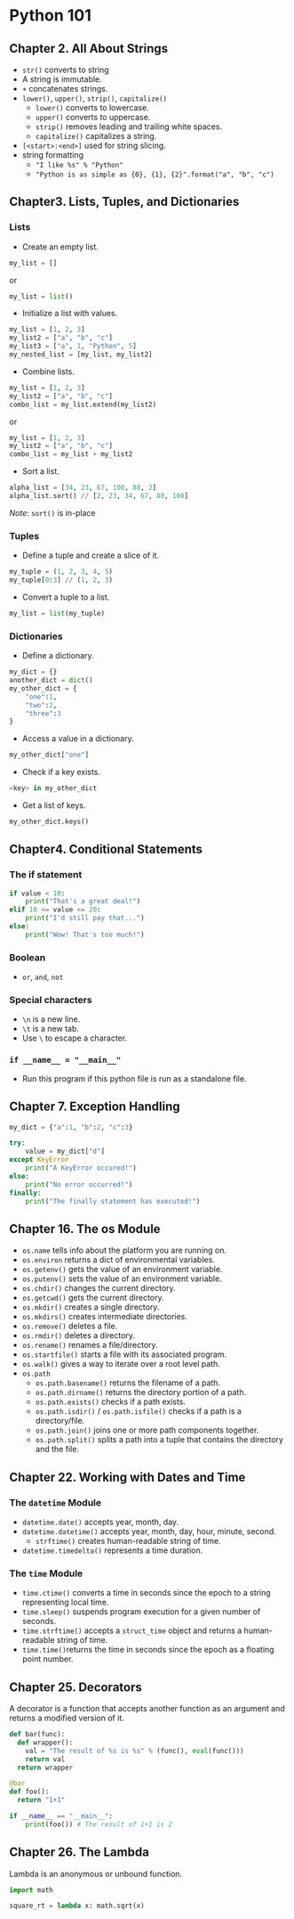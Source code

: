 # Python 101

## Chapter 2. All About Strings

- `str()` converts to string
- A string is immutable.
- `+` concatenates strings.
- `lower()`, `upper()`, `strip()`, `capitalize()`
  - `lower()` converts to lowercase.
  - `upper()` converts to uppercase.
  - `strip()` removes leading and trailing white spaces.
  - `capitalize()` capitalizes a string.
- `[<start>:<end>]` used for string slicing.
- string formatting
  - `"I like %s" % "Python"`
  - `"Python is as simple as {0}, {1}, {2}".format("a", "b", "c")`

## Chapter3. Lists, Tuples, and Dictionaries

### Lists

- Create an empty list.

```python
my_list = []
```

or

```python
my_list = list()
```

- Initialize a list with values.

```python
my_list = [1, 2, 3]
my_list2 = ["a", "b", "c"]
my_list3 = ["a", 1, "Python", 5]
my_nested_list = [my_list, my_list2]
```

- Combine lists.

```python
my_list = [1, 2, 3]
my_list2 = ["a", "b", "c"]
combo_list = my_list.extend(my_list2)
```

or

```python
my_list = [1, 2, 3]
my_list2 = ["a", "b", "c"]
combo_list = my_list + my_list2
```

- Sort a list.

```python
alpha_list = [34, 23, 67, 100, 88, 2]
alpha_list.sort() // [2, 23, 34, 67, 88, 100]
```

_Note_: `sort()` is in-place

### Tuples

- Define a tuple and create a slice of it.

```python
my_tuple = (1, 2, 3, 4, 5)
my_tuple[0:3] // (1, 2, 3)
```

- Convert a tuple to a list.

```python
my_list = list(my_tuple)
```

### Dictionaries

- Define a dictionary.

```python
my_dict = {}
another_dict = dict()
my_other_dict = {
    "one":1,
    "two":2,
    "three":3
}
```

- Access a value in a dictionary.

```python
my_other_dict["one"]
```

- Check if a key exists.

```python
<key> in my_other_dict
```

- Get a list of keys.

```python
my_other_dict.keys()
```

## Chapter4. Conditional Statements

### The if statement

```python
if value < 10:
    print("That's a great deal!")
elif 10 <= value <= 20:
    print("I'd still pay that...")
else:
    print("Wow! That's too much!")
```

### Boolean

- `or`, `and`, `not`

### Special characters

- `\n` is a new line.
- `\t` is a new tab.
- Use `\` to escape a character.

### `if __name__ = "__main__"`

- Run this program if this python file is run as a standalone file.

## Chapter 7. Exception Handling

```python
my_dict = {"a":1, "b":2, "c":3}

try:
    value = my_dict["d"]
except KeyError
    print("A KeyError occured!")
else:
    print("No error occurred!")
finally:
    print("The finally statement has executed!")
```

## Chapter 16. The os Module

- `os.name` tells info about the platform you are running on.
- `os.environ` returns a dict of environmental variables.
- `os.getenv()` gets the value of an environment variable.
- `os.putenv()` sets the value of an environment variable.
- `os.chdir()` changes the current directory.
- `os.getcwd()` gets the current directory.
- `os.mkdir()` creates a single directory.
- `os.mkdirs()` creates intermediate directories.
- `os.remove()` deletes a file.
- `os.rmdir()` deletes a directory.
- `os.rename()` renames a file/directory.
- `os.startfile()` starts a file with its associated program.
- `os.walk()` gives a way to iterate over a root level path.
- `os.path`
  - `os.path.basename()` returns the filename of a path.
  - `os.path.dirname()` returns the directory portion of a path.
  - `os.path.exists()` checks if a path exists.
  - `os.path.isdir()` / `os.path.isfile()` checks if a path is a directory/file.
  - `os.path.join()` joins one or more path components together.
  - `os.path.split()` splits a path into a tuple that contains the directory and the file.

## Chapter 22. Working with Dates and Time

### The `datetime` Module

- `datetime.date()` accepts year, month, day.
- `datetime.datetime()` accepts year, month, day, hour, minute, second.
  - `strftime()` creates human-readable string of time.
- `datetime.timedelta()` represents a time duration.

### The `time` Module

- `time.ctime()` converts a time in seconds since the epoch to a string representing local time.
- `time.sleep()` suspends program execution for a given number of seconds.
- `time.strftime()` accepts a `struct_time` object and returns a human-readable string of time.
- `time.time()`returns the time in seconds since the epoch as a floating point number.

## Chapter 25. Decorators

A decorator is a function that accepts another function as an argument and returns a modified version of it.

```python
def bar(func):
  def wrapper():
    val = "The result of %s is %s" % (func(), eval(func()))
    return val
  return wrapper

@bar
def foo():
  return "1+1"

if __name__ == "__main__":
    print(foo()) # The result of 1+1 is 2
```

## Chapter 26. The Lambda

Lambda is an anonymous or unbound function.

```python
import math

square_rt = lambda x: math.sqrt(x)
```
